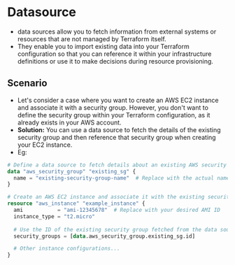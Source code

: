 # Datasource
- data sources allow you to fetch information from external systems or resources that are not managed by Terraform itself.
- They enable you to import existing data into your Terraform configuration so that you can reference it within your infrastructure definitions or use it to make decisions during resource provisioning.

## Scenario
- Let's consider a case where you want to create an AWS EC2 instance and associate it with a security group. However, you don't want to define the security group within your Terraform configuration, as it already exists in your AWS account.
- **Solution:** You can use a data source to fetch the details of the existing security group and then reference that security group when creating your EC2 instance.
- Eg:
```tf
# Define a data source to fetch details about an existing AWS security group
data "aws_security_group" "existing_sg" {
  name = "existing-security-group-name"  # Replace with the actual name of your security group
}

# Create an AWS EC2 instance and associate it with the existing security group
resource "aws_instance" "example_instance" {
  ami           = "ami-12345678"  # Replace with your desired AMI ID
  instance_type = "t2.micro"
  
  # Use the ID of the existing security group fetched from the data source
  security_groups = [data.aws_security_group.existing_sg.id]

  # Other instance configurations...
}

```
